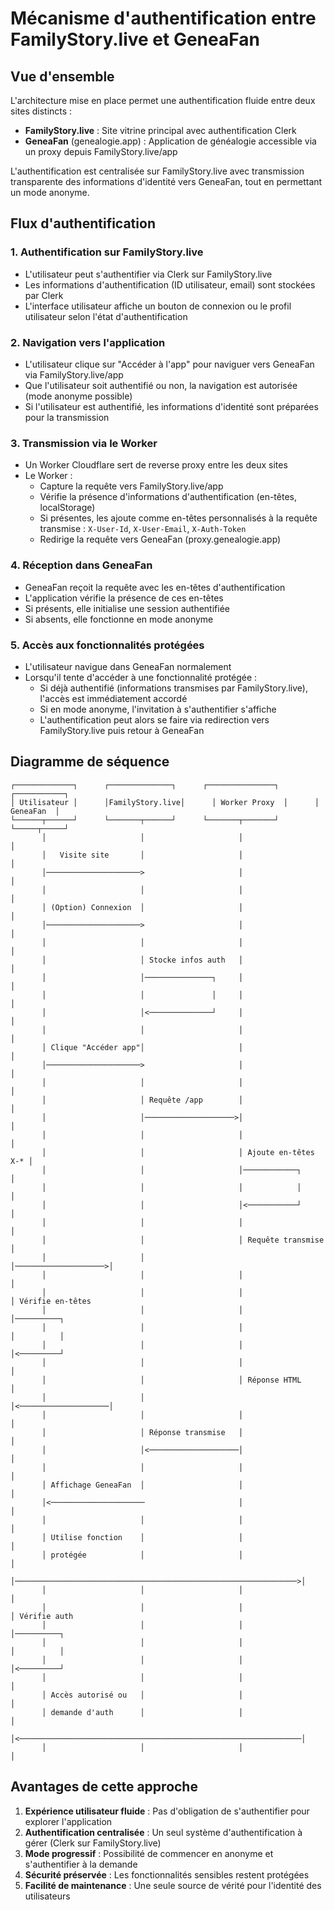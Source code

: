 # Mécanisme d'authentification entre FamilyStory.live et GeneaFan

## Vue d'ensemble

L'architecture mise en place permet une authentification fluide entre deux sites distincts :
- **FamilyStory.live** : Site vitrine principal avec authentification Clerk
- **GeneaFan** (genealogie.app) : Application de généalogie accessible via un proxy depuis FamilyStory.live/app

L'authentification est centralisée sur FamilyStory.live avec transmission transparente des informations d'identité vers GeneaFan, tout en permettant un mode anonyme.

## Flux d'authentification

### 1. Authentification sur FamilyStory.live

- L'utilisateur peut s'authentifier via Clerk sur FamilyStory.live
- Les informations d'authentification (ID utilisateur, email) sont stockées par Clerk
- L'interface utilisateur affiche un bouton de connexion ou le profil utilisateur selon l'état d'authentification

### 2. Navigation vers l'application

- L'utilisateur clique sur "Accéder à l'app" pour naviguer vers GeneaFan via FamilyStory.live/app
- Que l'utilisateur soit authentifié ou non, la navigation est autorisée (mode anonyme possible)
- Si l'utilisateur est authentifié, les informations d'identité sont préparées pour la transmission

### 3. Transmission via le Worker

- Un Worker Cloudflare sert de reverse proxy entre les deux sites
- Le Worker :
  - Capture la requête vers FamilyStory.live/app
  - Vérifie la présence d'informations d'authentification (en-têtes, localStorage)
  - Si présentes, les ajoute comme en-têtes personnalisés à la requête transmise : `X-User-Id`, `X-User-Email`, `X-Auth-Token`
  - Redirige la requête vers GeneaFan (proxy.genealogie.app)

### 4. Réception dans GeneaFan

- GeneaFan reçoit la requête avec les en-têtes d'authentification
- L'application vérifie la présence de ces en-têtes
- Si présents, elle initialise une session authentifiée
- Si absents, elle fonctionne en mode anonyme

### 5. Accès aux fonctionnalités protégées

- L'utilisateur navigue dans GeneaFan normalement
- Lorsqu'il tente d'accéder à une fonctionnalité protégée :
  - Si déjà authentifié (informations transmises par FamilyStory.live), l'accès est immédiatement accordé
  - Si en mode anonyme, l'invitation à s'authentifier s'affiche
  - L'authentification peut alors se faire via redirection vers FamilyStory.live puis retour à GeneaFan

## Diagramme de séquence

```
┌─────────────┐      ┌──────────────┐      ┌───────────────┐      ┌───────────┐
│ Utilisateur │      │FamilyStory.live│      │ Worker Proxy  │      │  GeneaFan  │
└──────┬──────┘      └───────┬──────┘      └───────┬───────┘      └─────┬─────┘
       │                     │                     │                     │
       │   Visite site       │                     │                     │
       │─────────────────────>                     │                     │
       │                     │                     │                     │
       │ (Option) Connexion  │                     │                     │
       │─────────────────────>                     │                     │
       │                     │                     │                     │
       │                     │ Stocke infos auth   │                     │
       │                     │───────────────┐     │                     │
       │                     │               │     │                     │
       │                     │<──────────────┘     │                     │
       │                     │                     │                     │
       │ Clique "Accéder app"│                     │                     │
       │─────────────────────>                     │                     │
       │                     │                     │                     │
       │                     │ Requête /app        │                     │
       │                     │────────────────────>│                     │
       │                     │                     │                     │
       │                     │                     │ Ajoute en-têtes X-* │
       │                     │                     │────────────┐        │
       │                     │                     │            │        │
       │                     │                     │<───────────┘        │
       │                     │                     │                     │
       │                     │                     │ Requête transmise   │
       │                     │                     │────────────────────>│
       │                     │                     │                     │
       │                     │                     │                     │ Vérifie en-têtes
       │                     │                     │                     │──────────┐
       │                     │                     │                     │          │
       │                     │                     │                     │<─────────┘
       │                     │                     │                     │
       │                     │                     │ Réponse HTML        │
       │                     │                     │<────────────────────│
       │                     │                     │                     │
       │                     │ Réponse transmise   │                     │
       │                     │<────────────────────│                     │
       │                     │                     │                     │
       │ Affichage GeneaFan  │                     │                     │
       │<─────────────────────                     │                     │
       │                     │                     │                     │
       │ Utilise fonction    │                     │                     │
       │ protégée            │                     │                     │
       │───────────────────────────────────────────────────────────────>│
       │                     │                     │                     │
       │                     │                     │                     │ Vérifie auth
       │                     │                     │                     │──────────┐
       │                     │                     │                     │          │
       │                     │                     │                     │<─────────┘
       │                     │                     │                     │
       │ Accès autorisé ou   │                     │                     │
       │ demande d'auth      │                     │                     │
       │<───────────────────────────────────────────────────────────────│
       │                     │                     │                     │
```

## Avantages de cette approche

1. **Expérience utilisateur fluide** : Pas d'obligation de s'authentifier pour explorer l'application
2. **Authentification centralisée** : Un seul système d'authentification à gérer (Clerk sur FamilyStory.live)
3. **Mode progressif** : Possibilité de commencer en anonyme et s'authentifier à la demande
4. **Sécurité préservée** : Les fonctionnalités sensibles restent protégées
5. **Facilité de maintenance** : Une seule source de vérité pour l'identité des utilisateurs